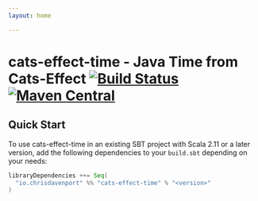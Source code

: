 ```yaml
---
layout: home

---
```


# cats-effect-time - Java Time from Cats-Effect [![Build Status](https://travis-ci.com/ChristopherDavenport/cats-effect-time.svg?branch=master)](https://travis-ci.com/ChristopherDavenport/cats-effect-time) [![Maven Central](https://maven-badges.herokuapp.com/maven-central/io.chrisdavenport/cats-effect-time_2.12/badge.svg)](https://maven-badges.herokuapp.com/maven-central/io.chrisdavenport/cats-effect-time_2.12)

## Quick Start

To use cats-effect-time in an existing SBT project with Scala 2.11 or a later version, add the following dependencies to your
`build.sbt` depending on your needs:

```scala
libraryDependencies ++= Seq(
  "io.chrisdavenport" %% "cats-effect-time" % "<version>"
)
```